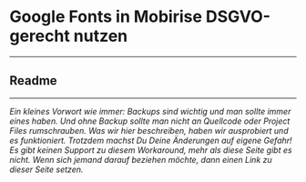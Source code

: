 # Google Fonts in Mobirise DSGVO-gerecht nutzen
********************************************************

## Readme
********************************************************

*Ein kleines Vorwort wie immer: Backups sind wichtig und man sollte immer eines haben. Und ohne Backup sollte man nicht an Quellcode oder Project Files rumschrauben. Was wir hier beschreiben, haben wir ausprobiert und es funktioniert. Trotzdem machst Du Deine Änderungen auf eigene Gefahr! Es gibt keinen Support zu diesem Workaround, mehr als diese Seite gibt es nicht. Wenn sich jemand darauf beziehen möchte, dann einen Link zu dieser Seite setzen.*
